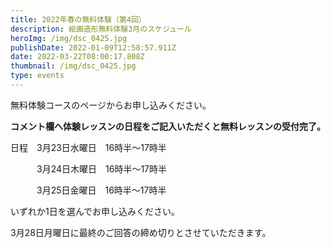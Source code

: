 ```yaml
---
title: 2022年春の無料体験（第4回）
description: 絵画造形無料体験3月のスケジュール
heroImg: /img/dsc_0425.jpg
publishDate: 2022-01-09T12:58:57.911Z
date: 2022-03-22T08:00:17.808Z
thumbnail: /img/dsc_0425.jpg
type: events
---
```

無料体験コースのページからお申し込みください。

**コメント欄へ体験レッスンの日程をご記入いただくと無料レッスンの受付完了。**

日程　3月23日水曜日　16時半～17時半

　　　3月24日木曜日　16時半～17時半

　　　3月25日金曜日　16時半～17時半　

いずれか1日を選んでお申し込みください。

3月28日月曜日に最終のご回答の締め切りとさせていただきます。